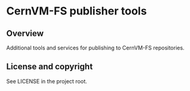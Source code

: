 # CernVM-FS publisher tools

## Overview

Additional tools and services for publishing to CernVM-FS repositories.

## License and copyright

See LICENSE in the project root.